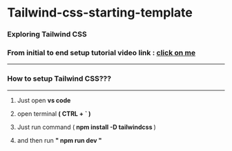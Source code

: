 # Tailwind-css-starting-template

<h3>Exploring Tailwind CSS</h3>

<h3>From initial to end setup tutorial video link : <a href="https://youtu.be/arftp8kFBBg?si=PYyJ-3yzKG8TwH5t">click on me</a></h3>
<hr>

<h3>How to setup Tailwind CSS???</h3>
<hr>

<ol>
  <li><p>Just open <strong> vs code </strong></p></li>
  <li>open terminal  <strong>( CTRL + ` )</strong> </li>
  <li><p>Just run command (<strong> npm install -D tailwindcss </strong>)</p></li>
  <li> and then run <strong>" npm run dev "</strong></li>
</ol>
